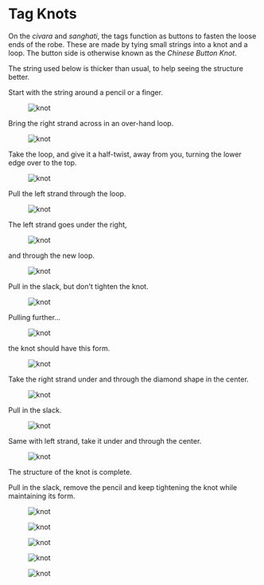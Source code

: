 # Tag Knots

On the *civara* and *sanghati*, the tags function as buttons to fasten the
loose ends of the robe. These are made by tying small strings into a knot and a
loop. The button side is otherwise known as the *Chinese Button Knot*.

The string used below is thicker than usual, to help seeing the structure better.

Start with the string around a pencil or a finger.

<figure>

![knot](/img/knot/knot_01_w500.jpg)

</figure>

Bring the right strand across in an over-hand loop.

<figure>

![knot](/img/knot/knot_02_w500.jpg)

</figure>

Take the loop, and give it a half-twist, away from you, turning the lower edge over to the top.

<figure>

![knot](/img/knot/knot_03_w500.jpg)

</figure>

Pull the left strand through the loop.

<figure>

![knot](/img/knot/knot_04_w500.jpg)

</figure>

The left strand goes under the right,

<figure>

![knot](/img/knot/knot_05_w500.jpg)

</figure>

and through the new loop.

<figure>

![knot](/img/knot/knot_06_w500.jpg)

</figure>

Pull in the slack, but don't tighten the knot.

<figure>

![knot](/img/knot/knot_07_w500.jpg)

</figure>

Pulling further...

<figure>

![knot](/img/knot/knot_08_w500.jpg)

</figure>

the knot should have this form.

<figure>

![knot](/img/knot/knot_09_w500.jpg)

</figure>

Take the right strand under and through the diamond shape in the center.

<figure>

![knot](/img/knot/knot_10_w500.jpg)

</figure>

Pull in the slack.

<figure>

![knot](/img/knot/knot_11_w500.jpg)

</figure>

Same with left strand, take it under and through the center.

<figure>

![knot](/img/knot/knot_12_w500.jpg)

</figure>

The structure of the knot is complete.

Pull in the slack, remove the pencil and keep tightening the knot while maintaining its form.

<figure>

![knot](/img/knot/knot_13_w500.jpg)

</figure>

<figure>

![knot](/img/knot/knot_14_w500.jpg)

</figure>

<figure>

![knot](/img/knot/knot_15_w500.jpg)

</figure>

<figure>

![knot](/img/knot/knot_16_w500.jpg)

</figure>

<figure>

![knot](/img/knot/knot_17_w500.jpg)

</figure>

